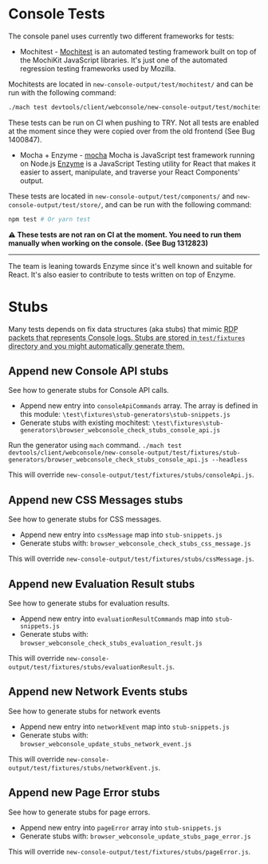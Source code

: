 # Console Tests
The console panel uses currently two different frameworks for tests:

* Mochitest - [Mochitest](https://developer.mozilla.org/en-US/docs/Mozilla/Projects/Mochitest) is an automated testing framework built on top of the MochiKit JavaScript libraries. It's just one of the automated regression testing frameworks used by Mozilla.

Mochitests are located in `new-console-output/test/mochitest/` and can be run with the following command:

```sh
./mach test devtools/client/webconsole/new-console-output/test/mochitest/
```

These tests can be run on CI when pushing to TRY. Not all tests are enabled at the moment since they were copied over from the old frontend (See Bug 1400847).

* Mocha + Enzyme - [mocha](https://mochajs.org/) Mocha is JavaScript test framework running on Node.js
[Enzyme](http://airbnb.io/enzyme/) is a JavaScript Testing utility for React that makes it easier to assert, manipulate, and traverse your React Components' output.

These tests are located in `new-console-output/test/components/` and `new-console-output/test/store/`, and can be run with the following command:

```sh
npm test # Or yarn test
```

**⚠️️️️️️️️️️ These tests are not ran on CI at the moment. You need to run them manually when working on the console. (See Bug 1312823)**

---

The team is leaning towards Enzyme since it's well known and suitable for React.
It's also easier to contribute to tests written on top of Enzyme.

# Stubs
Many tests depends on fix data structures (aka stubs) that mimic
<abbr title="Remote Debugging Protocol">RDP<abbr> packets that represents Console logs.
Stubs are stored in `test/fixtures` directory and you might automatically generate them.

## Append new Console API stubs
See how to generate stubs for Console API calls.

* Append new entry into `consoleApiCommands` array. The array is defined in this module:
`\test\fixtures\stub-generators\stub-snippets.js`
* Generate stubs with existing mochitest:
`\test\fixtures\stub-generators\browser_webconsole_check_stubs_console_api.js`

Run the generator using `mach` command.
`./mach test devtools/client/webconsole/new-console-output/test/fixtures/stub-generators/browser_webconsole_check_stubs_console_api.js --headless`

This will override `new-console-output/test/fixtures/stubs/consoleApi.js`.

## Append new CSS Messages stubs
See how to generate stubs for CSS messages.

* Append new entry into `cssMessage` map into `stub-snippets.js`
* Generate stubs with: `browser_webconsole_check_stubs_css_message.js`

This will override `new-console-output/test/fixtures/stubs/cssMessage.js`.

## Append new Evaluation Result stubs
See how to generate stubs for evaluation results.

* Append new entry into `evaluationResultCommands` map into `stub-snippets.js`
* Generate stubs with: `browser_webconsole_check_stubs_evaluation_result.js`

This will override `new-console-output/test/fixtures/stubs/evaluationResult.js`.

## Append new Network Events stubs
See how to generate stubs for network events

* Append new entry into `networkEvent` map into `stub-snippets.js`
* Generate stubs with: `browser_webconsole_update_stubs_network_event.js`

This will override `new-console-output/test/fixtures/stubs/networkEvent.js`.

## Append new Page Error stubs
See how to generate stubs for page errors.

* Append new entry into `pageError` array into `stub-snippets.js`
* Generate stubs with: `browser_webconsole_update_stubs_page_error.js`

This will override `new-console-output/test/fixtures/stubs/pageError.js`.
